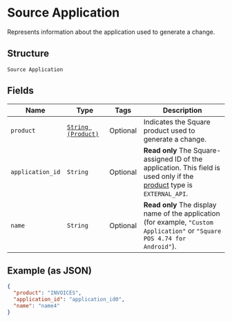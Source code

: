 
# Source Application

Represents information about the application used to generate a change.

## Structure

`Source Application`

## Fields

| Name | Type | Tags | Description |
|  --- | --- | --- | --- |
| `product` | [`String (Product)`](../../doc/models/product.md) | Optional | Indicates the Square product used to generate a change. |
| `application_id` | `String` | Optional | __Read only__ The Square-assigned ID of the application. This field is used only if the<br>[product](entity:Product) type is `EXTERNAL_API`. |
| `name` | `String` | Optional | __Read only__ The display name of the application<br>(for example, `"Custom Application"` or `"Square POS 4.74 for Android"`). |

## Example (as JSON)

```json
{
  "product": "INVOICES",
  "application_id": "application_id0",
  "name": "name4"
}
```

